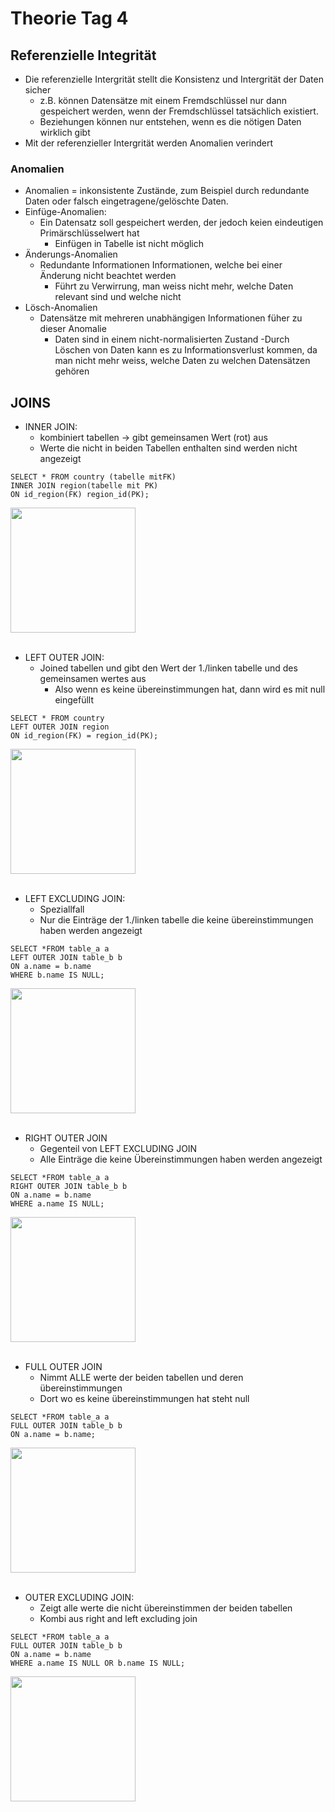 # Theorie Tag 4

## Referenzielle Integrität

- Die referenzielle Intergrität stellt die Konsistenz und Intergrität der Daten sicher
    - z.B. können Datensätze mit einem Fremdschlüssel nur dann gespeichert werden, wenn der Fremdschlüssel tatsächlich existiert.
    - Beziehungen können nur entstehen, wenn es die nötigen Daten wirklich gibt
 - Mit der referenzieller Intergrität werden Anomalien verindert

### Anomalien
- Anomalien = inkonsistente Zustände, zum Beispiel durch redundante Daten oder falsch eingetragene/gelöschte Daten.
- Einfüge-Anomalien:
  - Ein Datensatz soll gespeichert werden, der jedoch keien eindeutigen Primärschlüsselwert hat
      - Einfügen in Tabelle ist nicht möglich
- Änderungs-Anomalien
  - Redundante Informationen Informationen, welche bei einer Änderung nicht beachtet werden
      - Führt zu Verwirrung, man weiss nicht mehr, welche Daten relevant sind und welche nicht
- Lösch-Anomalien
  - Datensätze mit mehreren unabhängigen Informationen füher zu dieser Anomalie
      - Daten sind in einem nicht-normalisierten Zustand
            -Durch Löschen von Daten kann es zu Informationsverlust kommen, da man nicht mehr weiss, welche Daten zu welchen Datensätzen gehören
         

   

## JOINS


- INNER JOIN:
  - kombiniert tabellen -> gibt gemeinsamen Wert (rot) aus
  - Werte die nicht in beiden Tabellen enthalten sind werden nicht angezeigt
```
SELECT * FROM country (tabelle mitFK)
INNER JOIN region(tabelle mit PK)
ON id_region(FK) region_id(PK);
```

<img src = "https://github.com/user-attachments/assets/1776f093-43cf-4379-b4e5-0589068b719f" width = "200">

<br> 
<br>

- LEFT OUTER JOIN:
  	- Joined tabellen und gibt den Wert der 1./linken tabelle und des gemeinsamen wertes aus
    	- Also wenn es keine übereinstimmungen hat, dann wird es mit null eingefüllt
```
SELECT * FROM country
LEFT OUTER JOIN region
ON id_region(FK) = region_id(PK);
```
<img src = "https://github.com/user-attachments/assets/986be096-1017-46c7-8b11-4c1d833bcbf8" width = "200">

<br> 
<br>

- LEFT EXCLUDING JOIN:
  	- Speziallfall
	- Nur die Einträge der 1./linken tabelle die keine übereinstimmungen haben werden angezeigt
```
SELECT *FROM table_a a 
LEFT OUTER JOIN table_b b
ON a.name = b.name
WHERE b.name IS NULL;
```

<img src = "https://github.com/user-attachments/assets/73ff298d-0375-4fc5-bc54-176b2b262109" width = "200">

<br> 
<br>

- RIGHT OUTER JOIN
	- Gegenteil von LEFT EXCLUDING JOIN
	- Alle Einträge die keine Übereinstimmungen haben werden angezeigt
```
SELECT *FROM table_a a
RIGHT OUTER JOIN table_b b
ON a.name = b.name
WHERE a.name IS NULL;
``` 
<img src = "https://github.com/user-attachments/assets/c8be94ea-a817-4bca-8c78-c5483bd90933" width = "200">

<br> 
<br>

- FULL OUTER JOIN
	- Nimmt ALLE werte der beiden tabellen und deren übereinstimmungen
	- Dort wo es keine übereinstimmungen hat steht null
```
SELECT *FROM table_a a 
FULL OUTER JOIN table_b b
ON a.name = b.name;
```

<img src = "https://github.com/user-attachments/assets/db38ad62-a19e-40c1-9137-a73a19a86a75" width = "200">

<br> 
<br>

- OUTER EXCLUDING JOIN:
	- Zeigt alle werte die nicht übereinstimmen der beiden tabellen
	- Kombi aus right and left excluding join
```
SELECT *FROM table_a a
FULL OUTER JOIN table_b b
ON a.name = b.name
WHERE a.name IS NULL OR b.name IS NULL;
```
<img src="https://github.com/user-attachments/assets/e7304f9e-d5db-45e1-9e57-47141b8b6593" width = "200">

